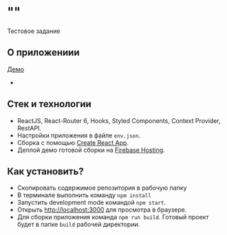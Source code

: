 # ""

Тестовое задание

## О приложениии

[Демо]()

-

## Стек и технологии

- ReactJS, React-Router 6, Hooks, Styled Components, Context Provider, RestAPI.
- Настройки приложения в файле `env.json`.
- Сборка с помощью [Create React App](https://github.com/facebook/create-react-app).
- Деплой демо готовой сборки на [Firebase Hosting](https://firebase.google.com).

## Как установить?

- Скопировать содержимое репозитория в рабочую папку
- В терминале выполнить команду `npm install`
- Запустить development mode командой `npm start`.
- Открыть [http://localhost:3000](http://localhost:3000) для просмотра в браузере.
- Для сборки приложения команда `npm run build`. Готовый проект будет в папке `build` рабочей директории.
